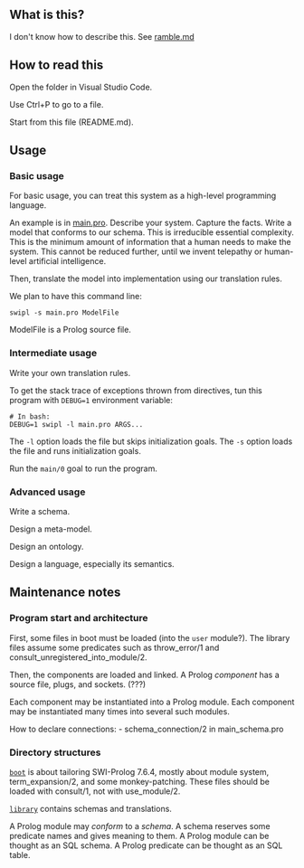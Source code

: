 ## What is this?

I don't know how to describe this.
See [ramble.md](ramble.md)

## How to read this

Open the folder in Visual Studio Code.

Use Ctrl+P to go to a file.

Start from this file (README.md).

## Usage

### Basic usage

For basic usage, you can treat this system as a high-level programming language.

An example is in [main.pro](main.pro).
Describe your system.
Capture the facts.
Write a model that conforms to our schema.
This is irreducible essential complexity.
This is the minimum amount of information that a human needs to make the system.
This cannot be reduced further,
until we invent telepathy or human-level artificial intelligence.

Then, translate the model into implementation using our translation rules.

We plan to have this command line:

```
swipl -s main.pro ModelFile
```

ModelFile is a Prolog source file.

### Intermediate usage

Write your own translation rules.

To get the stack trace of exceptions thrown from directives,
tun this program with `DEBUG=1` environment variable:

```
# In bash:
DEBUG=1 swipl -l main.pro ARGS...
```

The `-l` option loads the file but skips initialization goals.
The `-s` option loads the file and runs initialization goals.

Run the `main/0` goal to run the program.

### Advanced usage

Write a schema.

Design a meta-model.

Design an ontology.

Design a language, especially its semantics.

## Maintenance notes

### Program start and architecture

First, some files in boot must be loaded (into the `user` module?).
The library files assume some predicates such as throw_error/1
and consult_unregistered_into_module/2.

Then, the components are loaded and linked.
A Prolog _component_ has a source file, plugs, and sockets.
(???)

Each component may be instantiated into a Prolog module.
Each component may be instantiated many times into several such modules.

How to declare connections:
    - schema_connection/2 in main_schema.pro

### Directory structures

[`boot`](boot/) is about tailoring SWI-Prolog 7.6.4,
mostly about module system, term_expansion/2, and some monkey-patching.
These files should be loaded with consult/1, not with use_module/2.

[`library`](library/) contains schemas and translations.

A Prolog module may _conform_ to a _schema_.
A schema reserves some predicate names and gives meaning to them.
A Prolog module can be thought as an SQL schema.
A Prolog predicate can be thought as an SQL table.